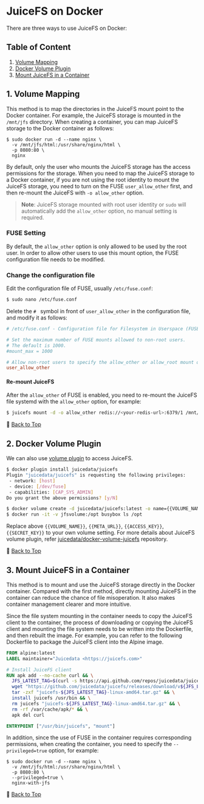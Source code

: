 # JuiceFS on Docker

There are  three ways to use JuiceFS on Docker:

## Table of Content
1. [Volume Mapping](#1-volume-mapping)
2. [Docker Volume Plugin](#2-docker-volume-plugin)
3. [Mount JuiceFS in a Container](#3-mount-juicefs-in-a-container)

## 1. Volume Mapping

This method is to map the directories in the JuiceFS mount point to the Docker container. For example, the JuiceFS storage is mounted in the `/mnt/jfs` directory. When creating a container, you can map JuiceFS storage to the Docker container as follows:

```shell
$ sudo docker run -d --name nginx \
  -v /mnt/jfs/html:/usr/share/nginx/html \
  -p 8080:80 \
  nginx
```

By default, only the user who mounts the JuiceFS storage has the access permissions for the storage. When you need to map the JuiceFS storage to a Docker container, if you are not using the root identity to mount the JuiceFS storage, you need to turn on the FUSE `user_allow_other` first, and then re-mount the JuiceFS with `-o allow_other` option.

> **Note**: JuiceFS storage mounted with root user identity or `sudo` will automatically add the `allow_other` option, no manual setting is required.

### FUSE Setting

By default, the `allow_other` option is only allowed to be used by the root user. In order to allow other users to use this mount option, the FUSE configuration file needs to be modified.

### Change the configuration file

Edit the configuration file of FUSE, usually `/etc/fuse.conf`:

```sh
$ sudo nano /etc/fuse.conf
```

Delete the `# ` symbol in front of `user_allow_other` in the configuration file, and modify it as follows:

```conf
# /etc/fuse.conf - Configuration file for Filesystem in Userspace (FUSE)

# Set the maximum number of FUSE mounts allowed to non-root users.
# The default is 1000.
#mount_max = 1000

# Allow non-root users to specify the allow_other or allow_root mount options.
user_allow_other
```

#### Re-mount JuiceFS

After the `allow_other` of FUSE is enabled, you need to re-mount the JuiceFS file systemd with the `allow_other` option, for example:

```sh
$ juicefs mount -d -o allow_other redis://<your-redis-url>:6379/1 /mnt/jfs
```

🏡 [Back to Top](#Table-of-Content)

## 2. Docker Volume Plugin

We can also use [volume plugin](https://docs.docker.com/engine/extend/) to access JuiceFS.

```sh
$ docker plugin install juicedata/juicefs
Plugin "juicedata/juicefs" is requesting the following privileges:
 - network: [host]
 - device: [/dev/fuse]
 - capabilities: [CAP_SYS_ADMIN]
Do you grant the above permissions? [y/N]

$ docker volume create -d juicedata/juicefs:latest -o name={{VOLUME_NAME}} -o metaurl={{META_URL}} -o access-key={{ACCESS_KEY}} -o secret-key={{SECRET_KEY}} jfsvolume
$ docker run -it -v jfsvolume:/opt busybox ls /opt
```

Replace above `{{VOLUME_NAME}}`, `{{META_URL}}`, `{{ACCESS_KEY}}`, `{{SECRET_KEY}}` to your own volume setting. For more details about JuiceFS volume plugin, refer [juicedata/docker-volume-juicefs](https://github.com/juicedata/docker-volume-juicefs) repository.

🏡 [Back to Top](#Table-of-Content)

## 3. Mount JuiceFS in a Container

This method is to mount and use the JuiceFS storage directly in the Docker container. Compared with the first method, directly mounting JuiceFS in the container can reduce the chance of file misoperation. It also makes container management clearer and more intuitive.

Since the file system mounting in the container needs to copy the JuiceFS client to the container, the process of downloading or copying the JuiceFS client and mounting the file system needs to be written into the Dockerfile, and then rebuilt the image. For example, you can refer to the following Dockerfile to package the JuiceFS client into the Alpine image.

```dockerfile
FROM alpine:latest
LABEL maintainer="Juicedata <https://juicefs.com>"

# Install JuiceFS client
RUN apk add --no-cache curl && \
  JFS_LATEST_TAG=$(curl -s https://api.github.com/repos/juicedata/juicefs/releases/latest | grep 'tag_name' | cut -d '"' -f 4 | tr -d 'v') && \
  wget "https://github.com/juicedata/juicefs/releases/download/v${JFS_LATEST_TAG}/juicefs-${JFS_LATEST_TAG}-linux-amd64.tar.gz" && \
  tar -zxf "juicefs-${JFS_LATEST_TAG}-linux-amd64.tar.gz" && \
  install juicefs /usr/bin && \
  rm juicefs "juicefs-${JFS_LATEST_TAG}-linux-amd64.tar.gz" && \
  rm -rf /var/cache/apk/* && \
  apk del curl

ENTRYPOINT ["/usr/bin/juicefs", "mount"]
```

In addition, since the use of FUSE in the container requires corresponding permissions, when creating the container, you need to specify the `--privileged=true` option, for example:

```shell
$ sudo docker run -d --name nginx \
  -v /mnt/jfs/html:/usr/share/nginx/html \
  -p 8080:80 \
  --privileged=true \
  nginx-with-jfs
```

🏡 [Back to Top](#Table-of-Content)
